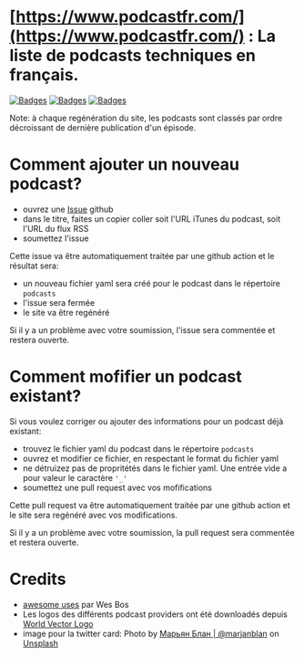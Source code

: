 # [https://www.podcastfr.com/](https://www.podcastfr.com/) : La liste de podcasts techniques en français.

[![Badges](https://img.shields.io/endpoint?url=https%3A%2F%2Fwww.podcastfr.com%2Fbadges%2Fpodcasts.json&style=flat)](https://www.podcastfr.com)
[![Badges](https://img.shields.io/endpoint?url=https%3A%2F%2Fwww.podcastfr.com%2Fbadges%2Fepisodes.json&style=flat)](https://www.podcastfr.com)
[![Badges](https://img.shields.io/endpoint?url=https%3A%2F%2Fwww.podcastfr.com%2Fbadges%2FlastUpdate.json&style=flat)](https://www.podcastfr.com)


Note: à chaque regénération du site, les podcasts sont classés par ordre décroissant de dernière publication d'un épisode.

# Comment ajouter un nouveau podcast?
* ouvrez une [Issue](https://github.com/pcarion/podcastfr/issues) github
* dans le titre, faites un copier coller soit l'URL iTunes du podcast, soit l'URL du flux RSS
* soumettez l'issue

Cette issue va être automatiquement traitée par une github action et le résultat sera:
* un nouveau fichier yaml sera créé pour le podcast dans le répertoire `podcasts`
* l'issue sera fermée
* le site va être regénéré

Si il y a un problème avec votre soumission, l'issue sera commentée et restera ouverte.

# Comment mofifier un podcast existant?
Si vous voulez corriger ou ajouter des informations pour un podcast déjà existant:
* trouvez le fichier yaml du podcast dans le répertoire `podcasts`
* ouvrez et modifier ce fichier, en respectant le format du fichier yaml
* ne détruizez pas de propritétés dans le fichier yaml. Une entrée vide a pour valeur le caractère `'_'`
* soumettez une pull request avec vos mofifications

Cette pull request va être automatiquement traitée par une github action et le site sera regénéré avec vos modifications.

Si il y a un problème avec votre soumission, la pull request sera commentée et restera ouverte.

# Credits

- [awesome uses](https://github.com/wesbos/awesome-uses) par Wes Bos
- Les logos des différents podcast providers ont été downloadés depuis [World Vector Logo](https://worldvectorlogo.com/)
- image pour la twitter card: Photo by [Марьян Блан | @marjanblan](https://unsplash.com/@marjan_blan?utm_source=unsplash) on [Unsplash](https://unsplash.com/?utm_source=unsplash&amp;utm_medium=referral&amp;utm_content=creditCopyText)

